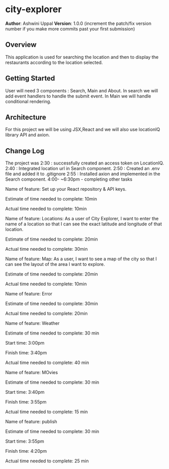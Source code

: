 # city-explorer

**Author**: Ashwini Uppal
**Version**: 1.0.0 (increment the patch/fix version number if you make more commits past your first submission)

## Overview
This application is used for searching the location and then to display the restaurants according to the location selected.
## Getting Started
User will need 3 components : Search, Main and About. In search we will add event handlers to handle the submit event. In Main we will handle conditional rendering.

## Architecture
For this project we will be using JSX,React and we will also use locationIQ library API and axion.

## Change Log
The project was 
2:30 : successfully created an access token on LocationIQ.
2:40 :   Integrated location url in Search component.
2:50 :   Created an .env file and added it to .gitignore
2:55 :   Installed axion and implemented in the Search component.
4:00- ~6:30pm - completing other tasks



Name of feature: Set up your React repository & API keys.

Estimate of time needed to complete: 10min

Actual time needed to complete: 10min


Name of feature: Locations: As a user of City Explorer, I want to enter the name of a location so that I can see the exact latitude and longitude of that location.


Estimate of time needed to complete: 20min

Actual time needed to complete: 30min


Name of feature: Map: As a user, I want to see a map of the city so that I can see the layout of the area I want to explore.


Estimate of time needed to complete: 20min

Actual time needed to complete: 10min


Name of feature: Error


Estimate of time needed to complete: 30min

Actual time needed to complete: 20min



Name of feature: Weather 

Estimate of time needed to complete: 30 min

Start time: 3:00pm

Finish time: 3:40pm

Actual time needed to complete: 40 min


Name of feature: MOvies 

Estimate of time needed to complete: 30 min

Start time: 3:40pm

Finish time: 3:55pm

Actual time needed to complete: 15 min


Name of feature: publish 

Estimate of time needed to complete: 30 min

Start time: 3:55pm

Finish time: 4:20pm

Actual time needed to complete: 25 min